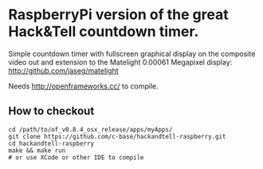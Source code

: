 # RaspberryPi version of the great Hack&amp;Tell countdown timer.

Simple countdown timer with fullscreen graphical display on the composite video out and extension
to the Matelight 0.00061 Megapixel display: http://github.com/jaseg/matelight

Needs http://openframeworks.cc/ to compile.

## How to checkout 

    cd /path/to/of_v0.8.4_osx_release/apps/myApps/
    git clone https://github.com/c-base/hackandtell-raspberry.git
    cd hackandtell-raspberry
    make && make run 
    # or use XCode or other IDE to compile
